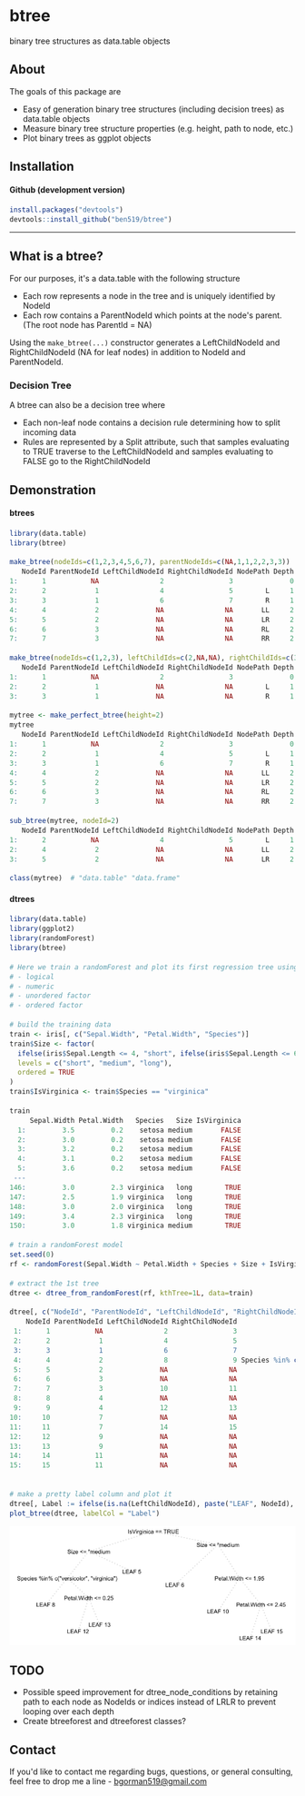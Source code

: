 # btree
binary tree structures as data.table objects

About
------
The goals of this package are

- Easy of generation binary tree structures (including decision trees) as data.table objects
- Measure binary tree structure properties (e.g. height, path to node, etc.)
- Plot binary trees as ggplot objects

Installation
------

#### Github (development version)
```r
install.packages("devtools")
devtools::install_github("ben519/btree")
```
---

## What is a btree?

For our purposes, it's a data.table with the following structure

- Each row represents a node in the tree and is uniquely identified by NodeId
- Each row contains a ParentNodeId which points at the node's parent. (The root node has ParentId = NA)

Using the `make_btree(...)` constructor generates a LeftChildNodeId and RightChildNodeId (NA for leaf nodes) in addition to NodeId and ParentNodeId.

### Decision Tree

A btree can also be a decision tree where

- Each non-leaf node contains a decision rule determining how to split incoming data
- Rules are represented by a Split attribute, such that samples evaluating to TRUE traverse to the LeftChildNodeId and samples evaluating to FALSE go to the RightChildNodeId

Demonstration
------

#### btrees
```r
library(data.table)
library(btree)

make_btree(nodeIds=c(1,2,3,4,5,6,7), parentNodeIds=c(NA,1,1,2,2,3,3))
   NodeId ParentNodeId LeftChildNodeId RightChildNodeId NodePath Depth
1:      1           NA               2                3              0
2:      2            1               4                5        L     1
3:      3            1               6                7        R     1
4:      4            2              NA               NA       LL     2
5:      5            2              NA               NA       LR     2
6:      6            3              NA               NA       RL     2
7:      7            3              NA               NA       RR     2

make_btree(nodeIds=c(1,2,3), leftChildIds=c(2,NA,NA), rightChildIds=c(3,NA,NA))
   NodeId ParentNodeId LeftChildNodeId RightChildNodeId NodePath Depth
1:      1           NA               2                3              0
2:      2            1              NA               NA        L     1
3:      3            1              NA               NA        R     1

mytree <- make_perfect_btree(height=2)
mytree
   NodeId ParentNodeId LeftChildNodeId RightChildNodeId NodePath Depth
1:      1           NA               2                3              0
2:      2            1               4                5        L     1
3:      3            1               6                7        R     1
4:      4            2              NA               NA       LL     2
5:      5            2              NA               NA       LR     2
6:      6            3              NA               NA       RL     2
7:      7            3              NA               NA       RR     2

sub_btree(mytree, nodeId=2)
   NodeId ParentNodeId LeftChildNodeId RightChildNodeId NodePath Depth
1:      2           NA               4                5        L     1
2:      4            2              NA               NA       LL     2
3:      5            2              NA               NA       LR     2

class(mytree)  # "data.table" "data.frame"
```

#### dtrees
```r
library(data.table)
library(ggplot2)
library(randomForest)
library(btree)

# Here we train a randomForest and plot its first regression tree using all supported variable types:
# - logical
# - numeric
# - unordered factor
# - ordered factor

# build the training data
train <- iris[, c("Sepal.Width", "Petal.Width", "Species")]
train$Size <- factor(
  ifelse(iris$Sepal.Length <= 4, "short", ifelse(iris$Sepal.Length <= 6, "medium", "long")),
  levels = c("short", "medium", "long"),
  ordered = TRUE
)
train$IsVirginica <- train$Species == "virginica"

train
     Sepal.Width Petal.Width   Species   Size IsVirginica
  1:         3.5         0.2    setosa medium       FALSE
  2:         3.0         0.2    setosa medium       FALSE
  3:         3.2         0.2    setosa medium       FALSE
  4:         3.1         0.2    setosa medium       FALSE
  5:         3.6         0.2    setosa medium       FALSE
 ---                                                     
146:         3.0         2.3 virginica   long        TRUE
147:         2.5         1.9 virginica   long        TRUE
148:         3.0         2.0 virginica   long        TRUE
149:         3.4         2.3 virginica   long        TRUE
150:         3.0         1.8 virginica medium        TRUE

# train a randomForest model
set.seed(0)
rf <- randomForest(Sepal.Width ~ Petal.Width + Species + Size + IsVirginica, data = train, ntree=10)

# extract the 1st tree
dtree <- dtree_from_randomForest(rf, kthTree=1L, data=train)

dtree[, c("NodeId", "ParentNodeId", "LeftChildNodeId", "RightChildNodeId", "Split")]
    NodeId ParentNodeId LeftChildNodeId RightChildNodeId                                     Split
 1:      1           NA               2                3                       IsVirginica == TRUE
 2:      2            1               4                5                           Size <= "medium
 3:      3            1               6                7                           Size <= "medium
 4:      4            2               8                9 Species %in% c("versicolor", "virginica")
 5:      5            2              NA               NA                                        NA
 6:      6            3              NA               NA                                        NA
 7:      7            3              10               11                       Petal.Width <= 1.95
 8:      8            4              NA               NA                                        NA
 9:      9            4              12               13                       Petal.Width <= 0.25
10:     10            7              NA               NA                                        NA
11:     11            7              14               15                       Petal.Width <= 2.45
12:     12            9              NA               NA                                        NA
13:     13            9              NA               NA                                        NA
14:     14           11              NA               NA                                        NA
15:     15           11              NA               NA                                        NA


# make a pretty label column and plot it
dtree[, Label := ifelse(is.na(LeftChildNodeId), paste("LEAF", NodeId), Split)]
plot_btree(dtree, labelCol = "Label")
```
![dtree](images/dtree1.png)

## TODO
- Possible speed improvement for dtree_node_conditions by retaining path to each node as NodeIds or indices instead of LRLR to prevent looping over each depth
- Create btreeforest and dtreeforest classes?

## Contact
If you'd like to contact me regarding bugs, questions, or general consulting, feel free to drop me a line - bgorman519@gmail.com
